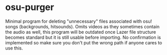 # osu-purger
Minimal program for deleting "unnecessary" files associated with osu! songs (backgrounds, hitsounds). Omits videos as they sometimes contain the audio as well, this program will be outdated once Lazer file structure becomes standard but it is still usable before importing. No confirmation is implemented so make sure you don't put the wrong path if anyone cares to use this.
